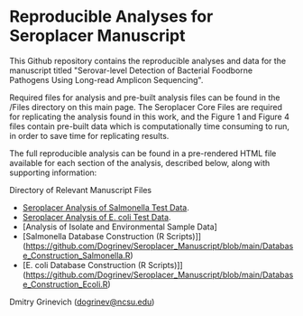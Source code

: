 # Reproducible Analyses for Seroplacer Manuscript 

This Github repository contains the reproducible analyses and data for the manuscript titled "Serovar-level Detection of Bacterial Foodborne Pathogens Using Long-read Amplicon Sequencing".

Required files for analysis and pre-built analysis files can be found in the /Files directory on this main page. The Seroplacer Core Files are required for replicating the analysis found in this work, and the Figure 1 and Figure 4 files contain pre-built data which is computationally time consuming to run, in order to save time for replicating results. 

The full reproducible analysis can be found in a pre-rendered HTML file available for each section of the analysis, described below, along with supporting information:

Directory of Relevant Manuscript Files

* [Seroplacer Analysis of Salmonella Test Data](https://dogrinev.github.io/Seroplacer_Reproducible_Analysis).
* [Seroplacer Analysis of E. coli Test Data](https://dogrinev.github.io/Seroplacer_Reproducible_Analysis_Ecoli.html).
* [Analysis of Isolate and Environmental Sample Data]
* [Salmonella Database Construction (R Scripts)]](https://github.com/Dogrinev/Seroplacer_Manuscript/blob/main/Database_Construction_Salmonella.R)
* [E. coli Database Construction (R Scripts)]](https://github.com/Dogrinev/Seroplacer_Manuscript/blob/main/Database_Construction_Ecoli.R)

Dmitry Grinevich (dogrinev@ncsu.edu)

